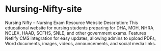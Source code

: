 # Nursing-Nifty-site
 Nursing Nifty – Nursing Exam Resource Website  Description: This educational website for nursing students preparing for DHA, MOH, NHRA, NCLEX, HAAD, SCFHS, SNLE, and other government exams. Features Netlify CMS integration for easy updates, allowing admins to upload PDFs, Word documents, images, videos, announcements, and social media links.
